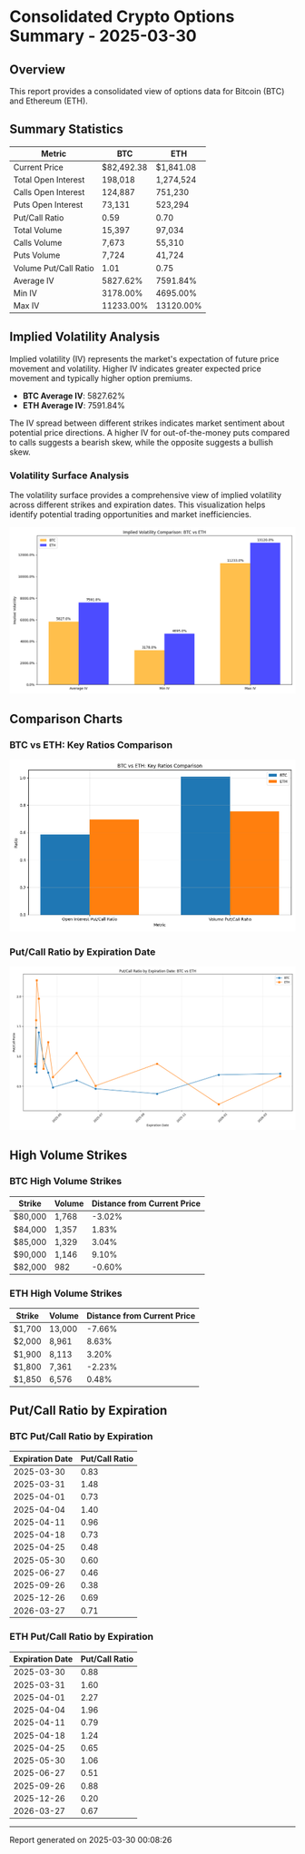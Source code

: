 # Consolidated Crypto Options Summary - 2025-03-30

## Overview

This report provides a consolidated view of options data for Bitcoin (BTC) and Ethereum (ETH).

## Summary Statistics

| Metric | BTC | ETH |
|--------|-----|-----|
| Current Price | $82,492.38 | $1,841.08 |
| Total Open Interest | 198,018 | 1,274,524 |
| Calls Open Interest | 124,887 | 751,230 |
| Puts Open Interest | 73,131 | 523,294 |
| Put/Call Ratio | 0.59 | 0.70 |
| Total Volume | 15,397 | 97,034 |
| Calls Volume | 7,673 | 55,310 |
| Puts Volume | 7,724 | 41,724 |
| Volume Put/Call Ratio | 1.01 | 0.75 |
| Average IV | 5827.62% | 7591.84% |
| Min IV | 3178.00% | 4695.00% |
| Max IV | 11233.00% | 13120.00% |

## Implied Volatility Analysis

Implied volatility (IV) represents the market's expectation of future price movement and volatility. Higher IV indicates greater expected price movement and typically higher option premiums.

- **BTC Average IV**: 5827.62%
- **ETH Average IV**: 7591.84%

The IV spread between different strikes indicates market sentiment about potential price directions. A higher IV for out-of-the-money puts compared to calls suggests a bearish skew, while the opposite suggests a bullish skew.

### Volatility Surface Analysis

The volatility surface provides a comprehensive view of implied volatility across different strikes and expiration dates. This visualization helps identify potential trading opportunities and market inefficiencies.

![Implied Volatility Comparison](iv_comparison_20250330_000825.png)


## Comparison Charts

### BTC vs ETH: Key Ratios Comparison

![BTC vs ETH Ratios](btc_eth_ratios_comparison_20250330_000825.png)

### Put/Call Ratio by Expiration Date

![Put/Call Ratio by Expiration](btc_eth_put_call_comparison_20250330_000825.png)


## High Volume Strikes

### BTC High Volume Strikes

| Strike | Volume | Distance from Current Price |
|--------|--------|----------------------------|
| $80,000 | 1,768 | -3.02% |
| $84,000 | 1,357 | 1.83% |
| $85,000 | 1,329 | 3.04% |
| $90,000 | 1,146 | 9.10% |
| $82,000 | 982 | -0.60% |

### ETH High Volume Strikes

| Strike | Volume | Distance from Current Price |
|--------|--------|----------------------------|
| $1,700 | 13,000 | -7.66% |
| $2,000 | 8,961 | 8.63% |
| $1,900 | 8,113 | 3.20% |
| $1,800 | 7,361 | -2.23% |
| $1,850 | 6,576 | 0.48% |

## Put/Call Ratio by Expiration

### BTC Put/Call Ratio by Expiration

| Expiration Date | Put/Call Ratio |
|-----------------|----------------|
| 2025-03-30 | 0.83 |
| 2025-03-31 | 1.48 |
| 2025-04-01 | 0.73 |
| 2025-04-04 | 1.40 |
| 2025-04-11 | 0.96 |
| 2025-04-18 | 0.73 |
| 2025-04-25 | 0.48 |
| 2025-05-30 | 0.60 |
| 2025-06-27 | 0.46 |
| 2025-09-26 | 0.38 |
| 2025-12-26 | 0.69 |
| 2026-03-27 | 0.71 |

### ETH Put/Call Ratio by Expiration

| Expiration Date | Put/Call Ratio |
|-----------------|----------------|
| 2025-03-30 | 0.88 |
| 2025-03-31 | 1.60 |
| 2025-04-01 | 2.27 |
| 2025-04-04 | 1.96 |
| 2025-04-11 | 0.79 |
| 2025-04-18 | 1.24 |
| 2025-04-25 | 0.65 |
| 2025-05-30 | 1.06 |
| 2025-06-27 | 0.51 |
| 2025-09-26 | 0.88 |
| 2025-12-26 | 0.20 |
| 2026-03-27 | 0.67 |


---

Report generated on 2025-03-30 00:08:26
